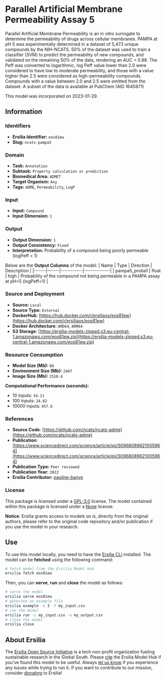 # Parallel Artificial Membrane Permeability Assay 5

Parallel Artificial Membrane Permeability is an in vitro surrogate to determine the permeability of drugs across cellular membranes. PAMPA at pH 5 was experimentally determined in a dataset of 5,473 unique compounds by the NIH-NCATS. 50% of the dataset was used to train a classifier (SVM) to predict the permeability of new compounds, and validated on the remaining 50% of the data, rendering an AUC = 0.88. The Peff was converted to logarithmic, log Peff value lower than 2.0 were considered to have low to moderate permeability, and those with a value higher than 2.5 were considered as high-permeability compounds. Compounds with a value between 2.0 and 2.5 were omitted from the dataset. A subset of the data is available at PubChem (AID 1645871)

This model was incorporated on 2023-01-29.


## Information
### Identifiers
- **Ersilia Identifier:** `eos81ew`
- **Slug:** `ncats-pampa5`

### Domain
- **Task:** `Annotation`
- **Subtask:** `Property calculation or prediction`
- **Biomedical Area:** `ADMET`
- **Target Organism:** `Any`
- **Tags:** `ADME`, `Permeability`, `LogP`

### Input
- **Input:** `Compound`
- **Input Dimension:** `1`

### Output
- **Output Dimension:** `1`
- **Output Consistency:** `Fixed`
- **Interpretation:** Probability of a compound being poorly permeable (logPeff < 1)

Below are the **Output Columns** of the model:
| Name | Type | Direction | Description |
|------|------|-----------|-------------|
| pampa5_proba1 | float | high | Probability of the compound not being permeable in a PAMPA assay at pH=5 (logPeff<1) |


### Source and Deployment
- **Source:** `Local`
- **Source Type:** `External`
- **DockerHub**: [https://hub.docker.com/r/ersiliaos/eos81ew](https://hub.docker.com/r/ersiliaos/eos81ew)
- **Docker Architecture:** `AMD64`, `ARM64`
- **S3 Storage**: [https://ersilia-models-zipped.s3.eu-central-1.amazonaws.com/eos81ew.zip](https://ersilia-models-zipped.s3.eu-central-1.amazonaws.com/eos81ew.zip)

### Resource Consumption
- **Model Size (Mb):** `86`
- **Environment Size (Mb):** `2447`
- **Image Size (Mb):** `2510.4`

**Computational Performance (seconds):**
- 10 inputs: `34.11`
- 100 inputs: `24.62`
- 10000 inputs: `457.6`

### References
- **Source Code**: [https://github.com/ncats/ncats-adme](https://github.com/ncats/ncats-adme)
- **Publication**: [https://www.sciencedirect.com/science/article/pii/S0968089621005964](https://www.sciencedirect.com/science/article/pii/S0968089621005964)
- **Publication Type:** `Peer reviewed`
- **Publication Year:** `2022`
- **Ersilia Contributor:** [pauline-banye](https://github.com/pauline-banye)

### License
This package is licensed under a [GPL-3.0](https://github.com/ersilia-os/ersilia/blob/master/LICENSE) license. The model contained within this package is licensed under a [None](LICENSE) license.

**Notice**: Ersilia grants access to models _as is_, directly from the original authors, please refer to the original code repository and/or publication if you use the model in your research.


## Use
To use this model locally, you need to have the [Ersilia CLI](https://github.com/ersilia-os/ersilia) installed.
The model can be **fetched** using the following command:
```bash
# fetch model from the Ersilia Model Hub
ersilia fetch eos81ew
```
Then, you can **serve**, **run** and **close** the model as follows:
```bash
# serve the model
ersilia serve eos81ew
# generate an example file
ersilia example -n 3 -f my_input.csv
# run the model
ersilia run -i my_input.csv -o my_output.csv
# close the model
ersilia close
```

## About Ersilia
The [Ersilia Open Source Initiative](https://ersilia.io) is a tech non-profit organization fueling sustainable research in the Global South.
Please [cite](https://github.com/ersilia-os/ersilia/blob/master/CITATION.cff) the Ersilia Model Hub if you've found this model to be useful. Always [let us know](https://github.com/ersilia-os/ersilia/issues) if you experience any issues while trying to run it.
If you want to contribute to our mission, consider [donating](https://www.ersilia.io/donate) to Ersilia!
